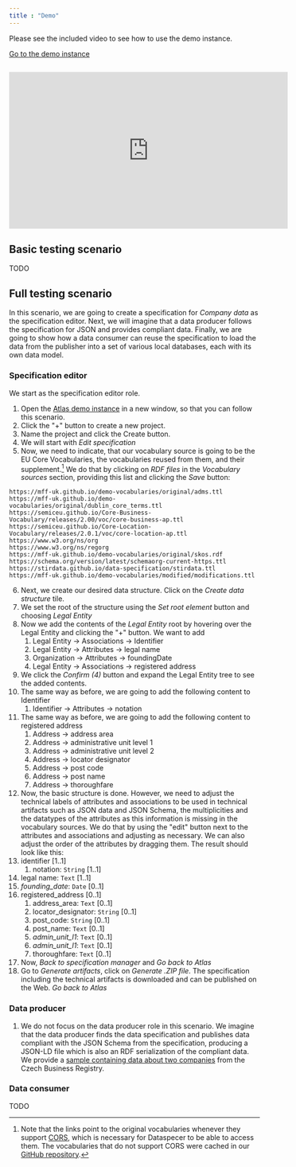 ```yaml
---
title : "Demo"
---
```


Please see the included video to see how to use the demo instance.

<a class="btn btn-primary btn-lg px-4 mb-2" href="https://mff-uk.github.io/atlas/" role="button">Go to the demo instance</a>

<div class="video-container" style="margin-top: 2em;">
    <iframe width="560" height="315" src="https://www.youtube.com/embed/m3_xrMNDJkc" title="YouTube video player" frameborder="0" allow="accelerometer; autoplay; clipboard-write; encrypted-media; gyroscope; picture-in-picture; web-share" allowfullscreen></iframe>
</div>

## Basic testing scenario
TODO

## Full testing scenario
In this scenario, we are going to create a specification for _Company data_ as the specification editor. Next, we will imagine that a data producer follows the specification for JSON and provides compliant data. Finally, we are going to show how a data consumer can reuse the specification to load the data from the publisher into a set of various local databases, each with its own data model.

### Specification editor
We start as the specification editor role.

1. Open the [Atlas demo instance](https://mff-uk.github.io/atlas/) in a new window, so that you can follow this scenario.
2. Click the "+" button to create a new project.
3. Name the project and click the Create button.
4. We will start with _Edit specification_
5. Now, we need to indicate, that our vocabulary source is going to be the EU Core Vocabularies, the vocabularies reused from them, and their supplement.[^1] We do that by clicking on _RDF files_ in the _Vocabulary sources_ section, providing this list and clicking the _Save_ button:
```
https://mff-uk.github.io/demo-vocabularies/original/adms.ttl
https://mff-uk.github.io/demo-vocabularies/original/dublin_core_terms.ttl
https://semiceu.github.io/Core-Business-Vocabulary/releases/2.00/voc/core-business-ap.ttl
https://semiceu.github.io/Core-Location-Vocabulary/releases/2.0.1/voc/core-location-ap.ttl
https://www.w3.org/ns/org
https://www.w3.org/ns/regorg
https://mff-uk.github.io/demo-vocabularies/original/skos.rdf
https://schema.org/version/latest/schemaorg-current-https.ttl
https://stirdata.github.io/data-specification/stirdata.ttl
https://mff-uk.github.io/demo-vocabularies/modified/modifications.ttl
```
6. Next, we create our desired data structure. Click on the _Create data structure_ tile.
7. We set the root of the structure using the _Set root element_ button and choosing _Legal Entity_
8. Now we add the contents of the _Legal Entity_ root by hovering over the Legal Entity and clicking the "+" button. We want to add
   1. Legal Entity -> Associations -> Identifier
   2. Legal Entity -> Attributes -> legal name
   3. Organization -> Attributes -> foundingDate
   4. Legal Entity -> Associations -> registered address
9. We click the _Confirm (4)_ button and expand the Legal Entity tree to see the added contents.
10. The same way as before, we are going to add the following content to Identifier
    1. Identifier -> Attributes -> notation
11. The same way as before, we are going to add the following content to registered address
    1. Address -> address area
    2. Address -> administrative unit level 1
    3. Address -> administrative unit level 2
    4. Address -> locator designator
    5. Address -> post code
    6. Address -> post name
    7. Address -> thoroughfare
12. Now, the basic structure is done. However, we need to adjust the technical labels of attributes and associations to be used in technical artifacts such as JSON data and JSON Schema, the multiplicities and the datatypes of the attributes as this information is missing in the vocabulary sources. We do that by using the "edit" button next to the attributes and associations and adjusting as necessary. We can also adjust the order of the attributes by dragging them. The result should look like this:
  1. identifier \[1..1\]
      1. notation: `String` \[1..1\]
  2. legal name: `Text` \[1..1\]
  3. *founding_date*: `Date` \[0..1\]
  4. registered_address \[0..1\]
      1. address_area: `Text` \[0..1\]
      2. locator_designator: `String` \[0..1\]
      3. post_code: `String` \[0..1\]
      4. post_name: `Text` \[0..1\]
      5. *admin_unit_l1*: `Text` \[0..1\]
      6. *admin_unit_l1*: `Text` \[0..1\]
      7. thoroughfare: `Text` \[0..1\]
13. Now, _Back to specification manager_ and _Go back to Atlas_
14. Go to _Generate artifacts_, click on _Generate .ZIP file_. The specification including the technical artifacts is downloaded and can be published on the Web. _Go back to Atlas_

### Data producer
1. We do not focus on the data producer role in this scenario. We imagine that the data producer finds the data specification and publishes data compliant with the JSON Schema from the specification, producing a JSON-LD file which is also an RDF serialization of the compliant data. We provide a [sample containing data about two companies](/assets/files/test.json) from the Czech Business Registry.

### Data consumer
TODO

[^1]: Note that the links point to the original vocabularies whenever they support [CORS](https://developer.mozilla.org/en-US/docs/Web/HTTP/CORS), which is necessary for Dataspecer to be able to access them. The vocabularies that do not support CORS were cached in our [GitHub repository](https://github.com/mff-uk/demo-vocabularies).

